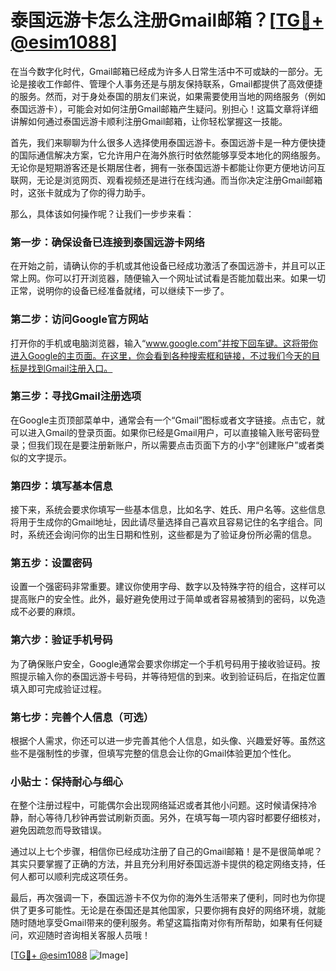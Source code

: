# 泰国远游卡怎么注册Gmail邮箱？[[TG💪+ @esim1088](https://t.me/s/esim1088)]

在当今数字化时代，Gmail邮箱已经成为许多人日常生活中不可或缺的一部分。无论是接收工作邮件、管理个人事务还是与朋友保持联系，Gmail都提供了高效便捷的服务。然而，对于身处泰国的朋友们来说，如果需要使用当地的网络服务（例如泰国远游卡），可能会对如何注册Gmail邮箱产生疑问。别担心！这篇文章将详细讲解如何通过泰国远游卡顺利注册Gmail邮箱，让你轻松掌握这一技能。

首先，我们来聊聊为什么很多人选择使用泰国远游卡。泰国远游卡是一种方便快捷的国际通信解决方案，它允许用户在海外旅行时依然能够享受本地化的网络服务。无论你是短期游客还是长期居住者，拥有一张泰国远游卡都能让你更方便地访问互联网，无论是浏览网页、观看视频还是进行在线沟通。而当你决定注册Gmail邮箱时，这张卡就成为了你的得力助手。

那么，具体该如何操作呢？让我们一步步来看：

### 第一步：确保设备已连接到泰国远游卡网络

在开始之前，请确认你的手机或其他设备已经成功激活了泰国远游卡，并且可以正常上网。你可以打开浏览器，随便输入一个网址试试看是否能加载出来。如果一切正常，说明你的设备已经准备就绪，可以继续下一步了。

### 第二步：访问Google官方网站

打开你的手机或电脑浏览器，输入“www.google.com”并按下回车键。这将带你进入Google的主页面。在这里，你会看到各种搜索框和链接，不过我们今天的目标是找到Gmail注册入口。

### 第三步：寻找Gmail注册选项

在Google主页顶部菜单中，通常会有一个“Gmail”图标或者文字链接。点击它，就可以进入Gmail的登录页面。如果你已经是Gmail用户，可以直接输入账号密码登录；但我们现在是要注册新账户，所以需要点击页面下方的小字“创建账户”或者类似的文字提示。

### 第四步：填写基本信息

接下来，系统会要求你填写一些基本信息，比如名字、姓氏、用户名等。这些信息将用于生成你的Gmail地址，因此请尽量选择自己喜欢且容易记住的名字组合。同时，系统还会询问你的出生日期和性别，这些都是为了验证身份所必需的信息。

### 第五步：设置密码

设置一个强密码非常重要。建议你使用字母、数字以及特殊字符的组合，这样可以提高账户的安全性。此外，最好避免使用过于简单或者容易被猜到的密码，以免造成不必要的麻烦。

### 第六步：验证手机号码

为了确保账户安全，Google通常会要求你绑定一个手机号码用于接收验证码。按照提示输入你的泰国远游卡号码，并等待短信的到来。收到验证码后，在指定位置填入即可完成验证过程。

### 第七步：完善个人信息（可选）

根据个人需求，你还可以进一步完善其他个人信息，如头像、兴趣爱好等。虽然这些不是强制性的步骤，但填写完整的信息会让你的Gmail体验更加个性化。

### 小贴士：保持耐心与细心

在整个注册过程中，可能偶尔会出现网络延迟或者其他小问题。这时候请保持冷静，耐心等待几秒钟再尝试刷新页面。另外，在填写每一项内容时都要仔细核对，避免因疏忽而导致错误。

通过以上七个步骤，相信你已经成功注册了自己的Gmail邮箱！是不是很简单呢？其实只要掌握了正确的方法，并且充分利用好泰国远游卡提供的稳定网络支持，任何人都可以顺利完成这项任务。

最后，再次强调一下，泰国远游卡不仅为你的海外生活带来了便利，同时也为你提供了更多可能性。无论是在泰国还是其他国家，只要你拥有良好的网络环境，就能随时随地享受Gmail带来的便利服务。希望这篇指南对你有所帮助，如果有任何疑问，欢迎随时咨询相关客服人员哦！

[[TG💪+ @esim1088](https://t.me/s/esim1088) ![Image](https://i.postimg.cc/4NQfJmqS/Snipaste-2025-05-13-00-14-12.png)]